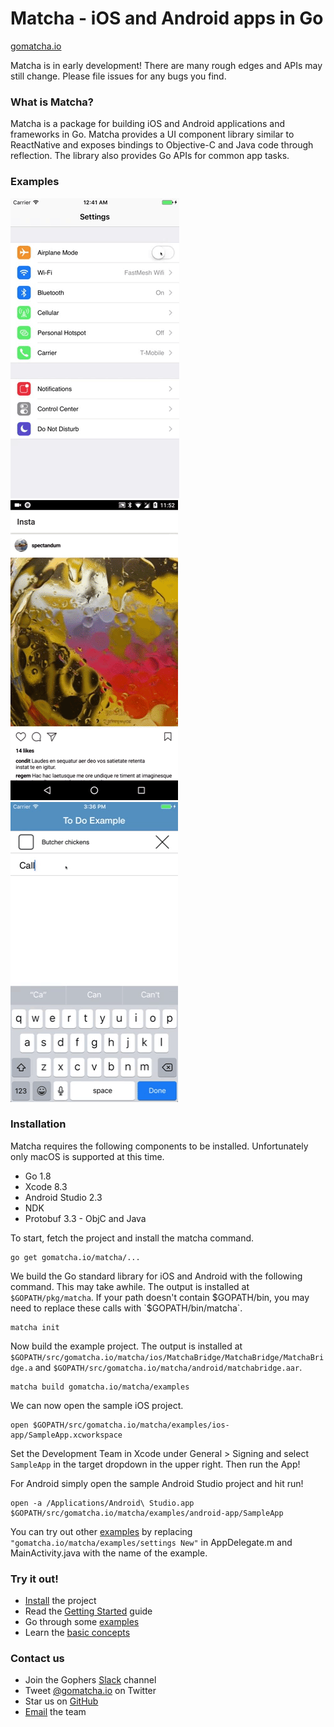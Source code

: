 # Matcha - iOS and Android apps in Go

[gomatcha.io](https://gomatcha.io)

Matcha is in early development! There are many rough edges and APIs may still
change. Please file issues for any bugs you find.

### What is Matcha?

Matcha is a package for building iOS and Android applications and frameworks in
Go. Matcha provides a UI component library similar to ReactNative and exposes
bindings to Objective-C and Java code through reflection. The library also
provides Go APIs for common app tasks.

### Examples

[![settings-example](docs/settings.gif)](https://github.com/gomatcha/matcha/tree/master/examples/settings)
[![insta-example](docs/insta.gif)](https://github.com/gomatcha/matcha/tree/master/examples/insta)
[![todo-example](docs/todo.gif)](https://github.com/gomatcha/matcha/tree/master/examples/todo)

### Installation

Matcha requires the following components to be installed. Unfortunately only macOS is supported at this time.

* Go 1.8
* Xcode 8.3
* Android Studio 2.3
* NDK
* Protobuf 3.3 - ObjC and Java

To start, fetch the project and install the matcha command.

    go get gomatcha.io/matcha/...

We build the Go standard library for iOS and Android with the following command.
This may take awhile. The output is installed at `$GOPATH/pkg/matcha`. If your
path doesn't contain $GOPATH/bin, you may need to replace these calls with
`$GOPATH/bin/matcha`.

    matcha init

Now build the example project. The output is installed at `$GOPATH/src/gomatcha.io/matcha/ios/MatchaBridge/MatchaBridge/MatchaBridge.a` and `$GOPATH/src/gomatcha.io/matcha/android/matchabridge.aar`.

    matcha build gomatcha.io/matcha/examples

We can now open the sample iOS project.

    open $GOPATH/src/gomatcha.io/matcha/examples/ios-app/SampleApp.xcworkspace
    
Set the Development Team in Xcode under General > Signing and select `SampleApp` in
the target dropdown in the upper right. Then run the App! 

For Android simply open the sample Android Studio project and hit run!

    open -a /Applications/Android\ Studio.app $GOPATH/src/gomatcha.io/matcha/examples/android-app/SampleApp

You can try out other
[examples](https://github.com/gomatcha/matcha/tree/master/examples) by replacing
`"gomatcha.io/matcha/examples/settings New"` in AppDelegate.m and MainActivity.java
with the name of the example.


<h3>Try it out!</h3>
<ul>
    <li><a href="https://gomatcha.io/guide/installation/">Install</a> the project</li>
    <li>Read the <a href="https://gomatcha.io/guide/getting-started/">Getting Started</a> guide</li>
    <li>Go through some <a href="https://github.com/gomatcha/matcha/tree/master/examples">examples</a></li>
    <li>Learn the <a href="https://gomatcha.io/guide/concepts/">basic concepts</a></li>
</ul>
<h3>Contact us</h3>
<ul>
    <li>Join the Gophers <a href="https://gophers.slack.com/messages/matcha">Slack</a> channel</li>
    <li>Tweet <a href="http://twitter.com/gomatchaio">@gomatcha.io</a> on Twitter</li>
    <li>Star us on <a href="https://github.com/gomatcha/matcha">GitHub</a></li>
    <li><a href="mailto:kevin@gomatcha.io">Email</a> the team</li>
</ul>
